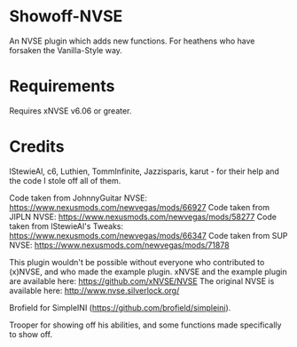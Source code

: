 # Showoff-NVSE
An NVSE plugin which adds new functions.
For heathens who have forsaken the Vanilla-Style way. 

# Requirements
Requires xNVSE v6.06 or greater.

# Credits
lStewieAl, c6, Luthien, TommInfinite, Jazzisparis, karut - for their help and the code I stole off all of them.

Code taken from JohnnyGuitar NVSE: https://www.nexusmods.com/newvegas/mods/66927
Code taken from JIPLN NVSE: https://www.nexusmods.com/newvegas/mods/58277
Code taken from lStewieAl's Tweaks: https://www.nexusmods.com/newvegas/mods/66347
Code taken from SUP NVSE: https://www.nexusmods.com/newvegas/mods/71878

This plugin wouldn't be possible without everyone who contributed to (x)NVSE, and who made the example plugin.
xNVSE and the example plugin are available here: https://github.com/xNVSE/NVSE
The original NVSE is available here: http://www.nvse.silverlock.org/

Brofield for SimpleINI (https://github.com/brofield/simpleini).

Trooper for showing off his abilities, and some functions made specifically to show off. 
